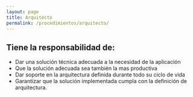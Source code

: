 ```yaml
---
layout: page
title: Arquitecto
permalink: /procedimientos/arquitecto/
---
```


Tiene la responsabilidad de:
----------------------------

* Dar una solución técnica adecuada a la necesidad de la aplicación
* Que la solución adecuada sea también la mas productiva
* Dar soporte en la arquitectura definida durante todo su ciclo de vida
* Garantizar que la solución implementada cumpla con la definición de arquitectura.
